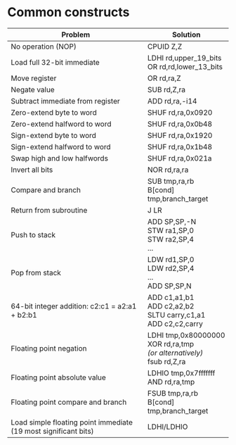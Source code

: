 # Common constructs

| Problem | Solution |
|---|---|
| No operation (NOP) | CPUID Z,Z |
| Load full 32-bit immediate | LDHI rd,upper\_19\_bits<br>OR rd,rd,lower\_13\_bits |
| Move register | OR rd,ra,Z |
| Negate value | SUB rd,Z,ra |
| Subtract immediate from register | ADD rd,ra,-i14 |
| Zero-extend byte to word | SHUF rd,ra,0x0920 |
| Zero-extend halfword to word | SHUF rd,ra,0x0b48 |
| Sign-extend byte to word | SHUF rd,ra,0x1920 |
| Sign-extend halfword to word | SHUF rd,ra,0x1b48 |
| Swap high and low halfwords | SHUF rd,ra,0x021a |
| Invert all bits | NOR rd,ra,ra |
| Compare and branch | SUB tmp,ra,rb<br>B[cond] tmp,branch\_target |
| Return from subroutine | J LR |
| Push to stack | ADD SP,SP,-N<br>STW ra1,SP,0<br>STW ra2,SP,4<br>... |
| Pop from stack | LDW rd1,SP,0<br>LDW rd2,SP,4<br>...<br>ADD SP,SP,N |
| 64-bit integer addition: c2:c1 = a2:a1 + b2:b1 | ADD c1,a1,b1<br>ADD c2,a2,b2<br>SLTU carry,c1,a1<br>ADD c2,c2,carry |
| Floating point negation | LDHI tmp,0x80000000<br>XOR rd,ra,tmp<br>*(or alternatively)*<br>fsub rd,Z,ra |
| Floating point absolute value | LDHIO tmp,0x7fffffff<br>AND rd,ra,tmp |
| Floating point compare and branch | FSUB tmp,ra,rb<br>B[cond] tmp,branch\_target |
| Load simple floating point immediate (19 most significant bits) | LDHI/LDHIO |

